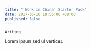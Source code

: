 ```yaml
---
title: "'Work in China' Starter Pack"
date: 2017-06-16 18:56:00 +08:00
published: false
---
```


`Writing`

Lorem ipsum sed ul vertices.